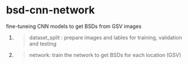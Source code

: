 # bsd-cnn-network
fine-tuneing CNN models to get BSDs from GSV images

1. > dataset_split : prepare images and lables for training, validation and testing

2. > network: train the network to get BSDs for each location (GSV)
